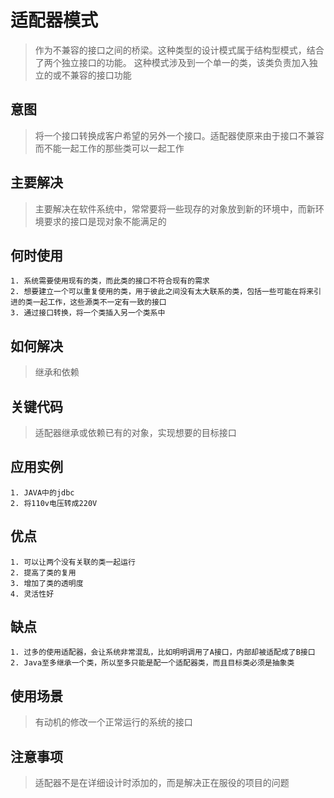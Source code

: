 # 适配器模式
> 作为不兼容的接口之间的桥梁。这种类型的设计模式属于结构型模式，结合了两个独立接口的功能。
这种模式涉及到一个单一的类，该类负责加入独立的或不兼容的接口功能

## 意图
> 将一个接口转换成客户希望的另外一个接口。适配器使原来由于接口不兼容而不能一起工作的那些类可以一起工作

## 主要解决
> 主要解决在软件系统中，常常要将一些现存的对象放到新的环境中，而新环境要求的接口是现对象不能满足的

## 何时使用
	1. 系统需要使用现有的类，而此类的接口不符合现有的需求
	2. 想要建立一个可以重复使用的类，用于彼此之间没有太大联系的类，包括一些可能在将来引进的类一起工作，这些源类不一定有一致的接口
	3. 通过接口转换，将一个类插入另一个类系中
	
## 如何解决
> 继承和依赖

## 关键代码
> 适配器继承或依赖已有的对象，实现想要的目标接口

## 应用实例
	1. JAVA中的jdbc
	2. 将110v电压转成220V
	
## 优点
	1. 可以让两个没有关联的类一起运行
	2. 提高了类的复用
	3. 增加了类的透明度
	4. 灵活性好

## 缺点
	1. 过多的使用适配器，会让系统非常混乱，比如明明调用了A接口，内部却被适配成了B接口
	2. Java至多继承一个类，所以至多只能是配一个适配器类，而且目标类必须是抽象类

## 使用场景
> 有动机的修改一个正常运行的系统的接口

## 注意事项
> 适配器不是在详细设计时添加的，而是解决正在服役的项目的问题
